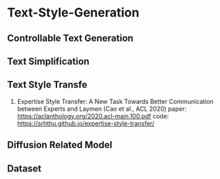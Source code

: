 # Text-Style-Generation

## Controllable Text Generation

## Text Simplification

## Text Style Transfe
1. Expertise Style Transfer: A New Task Towards Better Communication between Experts and Laymen (Cao et al., ACL 2020)
    paper: https://aclanthology.org/2020.acl-main.100.pdf
    code: https://srhthu.github.io/expertise-style-transfer/

## Diffusion Related Model

## Dataset
